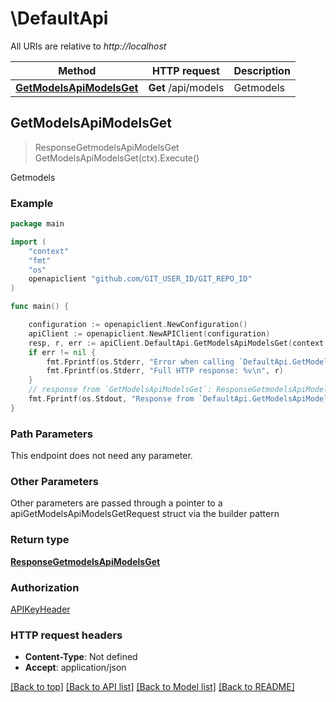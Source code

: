 # \DefaultApi

All URIs are relative to *http://localhost*

Method | HTTP request | Description
------------- | ------------- | -------------
[**GetModelsApiModelsGet**](DefaultApi.md#GetModelsApiModelsGet) | **Get** /api/models | Getmodels



## GetModelsApiModelsGet

> ResponseGetmodelsApiModelsGet GetModelsApiModelsGet(ctx).Execute()

Getmodels

### Example

```go
package main

import (
    "context"
    "fmt"
    "os"
    openapiclient "github.com/GIT_USER_ID/GIT_REPO_ID"
)

func main() {

    configuration := openapiclient.NewConfiguration()
    apiClient := openapiclient.NewAPIClient(configuration)
    resp, r, err := apiClient.DefaultApi.GetModelsApiModelsGet(context.Background()).Execute()
    if err != nil {
        fmt.Fprintf(os.Stderr, "Error when calling `DefaultApi.GetModelsApiModelsGet``: %v\n", err)
        fmt.Fprintf(os.Stderr, "Full HTTP response: %v\n", r)
    }
    // response from `GetModelsApiModelsGet`: ResponseGetmodelsApiModelsGet
    fmt.Fprintf(os.Stdout, "Response from `DefaultApi.GetModelsApiModelsGet`: %v\n", resp)
}
```

### Path Parameters

This endpoint does not need any parameter.

### Other Parameters

Other parameters are passed through a pointer to a apiGetModelsApiModelsGetRequest struct via the builder pattern


### Return type

[**ResponseGetmodelsApiModelsGet**](ResponseGetmodelsApiModelsGet.md)

### Authorization

[APIKeyHeader](../README.md#APIKeyHeader)

### HTTP request headers

- **Content-Type**: Not defined
- **Accept**: application/json

[[Back to top]](#) [[Back to API list]](../README.md#documentation-for-api-endpoints)
[[Back to Model list]](../README.md#documentation-for-models)
[[Back to README]](../README.md)


